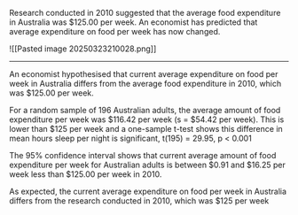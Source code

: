 Research conducted in 2010 suggested that the average food expenditure in Australia was $125.00 per week.  An economist has predicted that average expenditure on food per week has now changed.

![[Pasted image 20250323210028.png]]

---
An economist hypothesised that current average expenditure on food per week in Australia differs from the average food expenditure in 2010, which was $125.00 per week. 

For a random sample of 196 Australian adults, the average amount of food expenditure per week was $116.42 per week (s = $54.42 per week).  This is lower than $125 per week and a one-sample t-test shows this difference in mean hours sleep per night is significant, t(195) = 29.95, p < 0.001 

The 95% confidence interval shows that current average amount of food expenditure per week for Australian adults is between $0.91 and $16.25 per week less than $125.00 per week in 2010. 

As expected, the current average expenditure on food per week in Australia differs from the research conducted in 2010, which was $125 per week
